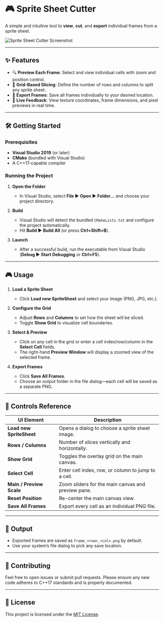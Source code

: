 # 🎮 Sprite Sheet Cutter

A simple and intuitive tool to **view**, **cut**, and **export** individual frames from a sprite sheet.

![Sprite Sheet Cutter Screenshot](assets/Screenshot/Screenshot_1.png)

---

## ✨ Features

- 🔍 **Preview Each Frame**: Select and view individual cells with zoom and position control.  
- 🔲 **Grid-Based Slicing**: Define the number of rows and columns to split any sprite sheet.  
- 💾 **Export Frames**: Save all frames individually to your desired location.  
- 📏 **Live Feedback**: View texture coordinates, frame dimensions, and pixel previews in real time.  

---

## 🛠 Getting Started

### Prerequisites

- **Visual Studio 2019** (or later)  
- **CMake** (bundled with Visual Studio)  
- A C++17‑capable compiler  

### Running the Project

1. **Open the Folder**  
   - In Visual Studio, select **File ▶ Open ▶ Folder…** and choose your project directory.

2. **Build**  
   - Visual Studio will detect the bundled `CMakeLists.txt` and configure the project automatically.  
   - Hit **Build ▶ Build All** (or press **Ctrl+Shift+B**).

3. **Launch**  
   - After a successful build, run the executable from Visual Studio (**Debug ▶ Start Debugging** or **Ctrl+F5**).

---

## 🎮 Usage

1. **Load a Sprite Sheet**  
   - Click **Load new SpriteSheet** and select your image (PNG, JPG, etc.).

2. **Configure the Grid**  
   - Adjust **Rows** and **Columns** to set how the sheet will be sliced.  
   - Toggle **Show Grid** to visualize cell boundaries.

3. **Select & Preview**  
   - Click on any cell in the grid or enter a cell index/row/column in the **Select Cell** fields.  
   - The right-hand **Preview Window** will display a zoomed view of the selected frame.

4. **Export Frames**  
   - Click **Save All Frames**.  
   - Choose an output folder in the file dialog—each cell will be saved as a separate PNG.

---

## 📑 Controls Reference

| UI Element               | Description                                         |
|--------------------------|-----------------------------------------------------|
| **Load new SpriteSheet** | Opens a dialog to choose a sprite sheet image.      |
| **Rows / Columns**       | Number of slices vertically and horizontally.       |
| **Show Grid**            | Toggles the overlay grid on the main canvas.        |
| **Select Cell**          | Enter cell index, row, or column to jump to a cell. |
| **Main / Preview Scale** | Zoom sliders for the main canvas and preview pane.  |
| **Reset Position**       | Re-center the main canvas view.                     |
| **Save All Frames**      | Export every cell as an individual PNG file.        |

---

## 📁 Output

- Exported frames are saved as `frame_<row>_<col>.png` by default.  
- Use your system’s file dialog to pick any save location.

---

## 🙌 Contributing

Feel free to open issues or submit pull requests. Please ensure any new code adheres to C++17 standards and is properly documented.

---

## 📄 License

This project is licensed under the [MIT License](LICENSE).  
